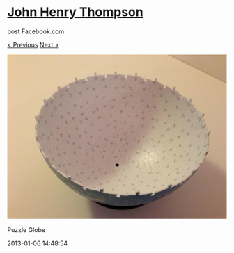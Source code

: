 # [John Henry Thompson](../README.md)
post Facebook.com

[< Previous](2013-01-06-1.md) [Next >](2013-01-06-3.md)

[![](../media/2013-01-06/Puzzle-Globe-1.jpg)](../README.md)

Puzzle Globe

2013-01-06 14:48:54
